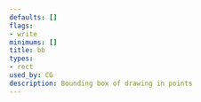 ```yaml
---
defaults: []
flags:
- write
minimums: []
title: bb
types:
- rect
used_by: CG
description: Bounding box of drawing in points
---
```

